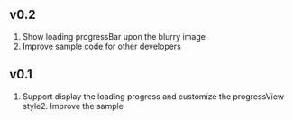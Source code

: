 ## v0.2
1. Show loading progressBar upon the blurry image
2. Improve sample code for other developers

## v0.1
1. Support display the loading progress and customize the progressView style2. Improve the sample
